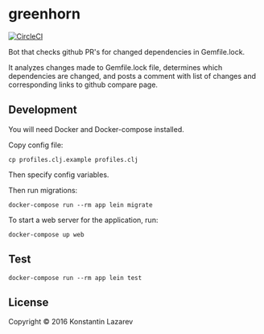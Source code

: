 # greenhorn

[![CircleCI](https://circleci.com/gh/Le6ow5k1/greenhorn.svg?style=svg)](https://circleci.com/gh/Le6ow5k1/greenhorn)

Bot that checks github PR's for changed dependencies in Gemfile.lock.

It analyzes changes made to Gemfile.lock file, determines which dependencies are changed, and posts a comment with list of changes and corresponding links to github compare page.

## Development

You will need Docker and Docker-compose installed.

Copy config file:

    cp profiles.clj.example profiles.clj

Then specify config variables.

Then run migrations:

    docker-compose run --rm app lein migrate

To start a web server for the application, run:

    docker-compose up web

## Test

    docker-compose run --rm app lein test

## License

Copyright © 2016 Konstantin Lazarev
